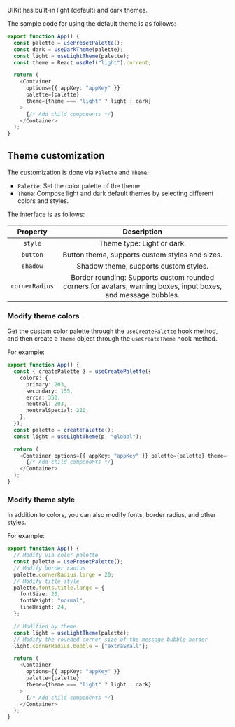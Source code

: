 UIKit has built-in light (default) and dark themes. 

The sample code for using the default theme is as follows:

```typescript
export function App() {
  const palette = usePresetPalette();
  const dark = useDarkTheme(palette);
  const light = useLightTheme(palette);
  const theme = React.useRef("light").current;

  return (
    <Container
      options={{ appKey: "appKey" }}
      palette={palette}
      theme={theme === "light" ? light : dark}
    >
      {/* Add child components */}
    </Container>
  );
}
```

## Theme customization

The customization is done via `Palette` and `Theme`:

- `Palette`: Set the color palette of the theme.
- `Theme`: Compose light and dark default themes by selecting different colors and styles.

The interface is as follows:

| Property | Description |
|:---:|:---:|
| `style` | Theme type: Light or dark. |
| `button` | Button theme, supports custom styles and sizes. |
| `shadow` | Shadow theme, supports custom styles. |
| `cornerRadius` | Border rounding: Supports custom rounded corners for avatars, warning boxes, input boxes, and message bubbles. |

### Modify theme colors

Get the custom color palette through the `useCreatePalette` hook method, and then create a `Theme` object through the `useCreateTheme` hook method.

For example:

```typescript
export function App() {
  const { createPalette } = useCreatePalette({
    colors: {
      primary: 203,
      secondary: 155,
      error: 350,
      neutral: 203,
      neutralSpecial: 220,
    },
  });
  const palette = createPalette();
  const light = useLightTheme(p, "global");

  return (
    <Container options={{ appKey: "appKey" }} palette={palette} theme={light}>
      {/* Add child components */}
    </Container>
  );
}
```

### Modify theme style

In addition to colors, you can also modify fonts, border radius, and other styles.

For example:

```typescript
export function App() {
  // Modify via color palette
  const palette = usePresetPalette();
  // Modify border radius
  palette.cornerRadius.large = 20;
  // Modify title style
  palette.fonts.title.large = {
    fontSize: 20,
    fontWeight: "normal",
    lineHeight: 24,
  };

  // Modified by theme
  const light = useLightTheme(palette);
  // Modify the rounded corner size of the message bubble border
  light.cornerRadius.bubble = ["extraSmall"];

  return (
    <Container
      options={{ appKey: "appKey" }}
      palette={palette}
      theme={theme === "light" ? light : dark}
    >
      {/* Add child components */}
    </Container>
  );
}
```
